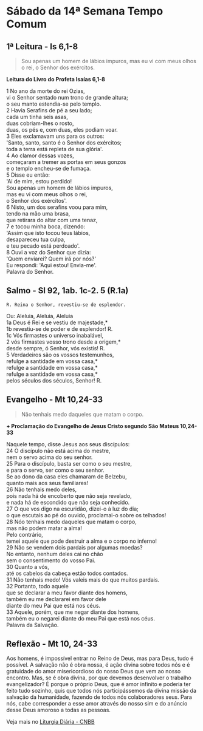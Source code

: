 # Sábado da 14ª Semana Tempo Comum

## 1ª Leitura - Is 6,1-8

> Sou apenas um homem de lábios impuros, mas eu vi com meus olhos o rei, o Senhor dos exércitos.

**Leitura do Livro do Profeta Isaías 6,1-8**

1 No ano da morte do rei Ozias,   
 vi o Senhor sentado num trono de grande altura;   
 o seu manto estendia-se pelo templo.   
2 Havia Serafins de pé a seu lado;   
 cada um tinha seis asas,   
 duas cobriam-lhes o rosto,   
 duas, os pés e, com duas, eles podiam voar.   
3 Eles exclamavam uns para os outros:   
 'Santo, santo, santo é o Senhor dos exércitos;   
 toda a terra está repleta de sua glória'.   
4 Ao clamor dessas vozes,   
 começaram a tremer as portas em seus gonzos   
 e o templo encheu-se de fumaça.   
5 Disse eu então:   
 'Ai de mim, estou perdido!   
 Sou apenas um homem de lábios impuros,   
 mas eu vi com meus olhos o rei,   
 o Senhor dos exércitos'.   
6 Nisto, um dos serafins voou para mim,   
 tendo na mão uma brasa,   
 que retirara do altar com uma tenaz,   
7 e tocou minha boca, dizendo:   
 'Assim que isto tocou teus lábios,   
 desapareceu tua culpa,   
 e teu pecado está perdoado'.   
8 Ouvi a voz do Senhor que dizia:   
 'Quem enviarei? Quem irá por nós?'   
 Eu respondi: 'Aqui estou! Envia-me'.   
 Palavra do Senhor.

## Salmo - Sl 92, 1ab. 1c-2. 5 (R.1a)

`R. Reina o Senhor, revestiu-se de esplendor.`

Ou: Aleluia, Aleluia, Aleluia   
1a Deus é Rei e se vestiu de majestade,*    
1b revestiu-se de poder e de esplendor! R.    
1c Vós firmastes o universo inabalável,    
2 vós firmastes vosso trono desde a origem,*   
 desde sempre, ó Senhor, vós existis! R.    
5 Verdadeiros são os vossos testemunhos,    
 refulge a santidade em vossa casa,*   
 refulge a santidade em vossa casa,*   
 refulge a santidade em vossa casa,*   
 pelos séculos dos séculos, Senhor! R.

## Evangelho - Mt 10,24-33

> Não tenhais medo daqueles que matam o corpo.

**+ Proclamação do Evangelho de Jesus Cristo segundo São Mateus 10,24-33**

Naquele tempo, disse Jesus aos seus discípulos:   
24 O discípulo não está acima do mestre,   
 nem o servo acima do seu senhor.   
25 Para o discípulo, basta ser como o seu mestre,   
 e para o servo, ser como o seu senhor.   
 Se ao dono da casa eles chamaram de Belzebu,   
 quanto mais aos seus familiares!   
26 Não tenhais medo deles,   
 pois nada há de encoberto que não seja revelado,   
 e nada há de escondido que não seja conhecido.   
27 O que vos digo na escuridão, dizei-o à luz do dia;   
 o que escutais ao pé do ouvido, proclamai-o sobre os telhados!   
28 Nóo tenhais medo daqueles que matam o corpo,   
 mas não podem matar a alma!   
 Pelo contrário,   
 temei aquele que pode destruir a alma e o corpo no inferno!   
29 Não se vendem dois pardais por algumas moedas?   
 No entanto, nenhum deles cai no chão   
 sem o consentimento do vosso Pai.   
30 Quanto a vós,   
 até os cabelos da cabeça estão todos contados.   
31 Não tenhais medo! Vós valeis mais do que muitos pardais.   
32 Portanto, todo aquele    
 que se declarar a meu favor diante dos homens,   
 também eu me declararei em favor dele   
 diante do meu Pai que está nos céus.   
33 Aquele, porém, que me negar diante dos homens,   
 também eu o negarei diante do meu Pai que está nos céus.   
 Palavra da Salvação.

## Reflexão - Mt 10, 24-33

Aos homens, é impossível entrar no Reino de Deus, mas para Deus, tudo é possível. A salvação não é obra nossa, é ação divina sobre todos nós e é gratuidade do amor misericordioso do nosso Deus que vem ao nosso encontro. Mas, se é obra divina, por que devemos desenvolver o trabalho evangelizador? É porque o próprio Deus, que é amor infinito e poderia ter feito tudo sozinho, quis que todos nós participássemos da divina missão da salvação da humanidade, fazendo de todos nós colaboradores seus. Para nós, cabe corresponder a esse amor através do nosso sim e do anúncio desse Deus amoroso a todas as pessoas.

Veja mais no [Liturgia Diária - CNBB](http://liturgiadiaria.cnbb.org.br/app/user/user/UserView.php?ano=2016&mes=7&dia=9)